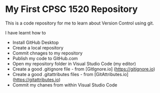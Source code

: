 # My First CPSC 1520 Repository

This is a code repository for me to learn about Version Control using git.

I have learnt how to

- Install GitHub Desktop
- Create a local repository
- Commit chnages to my repository
- Publish my code to GitHub.com
- Open my repository folder in Visual Studio Code (my editor)
- Create a good .gitignore file - from [GitIgnore.io]
(https://gitignore.io)
- Create a good .gitattributes files - from [GitAttributes.io]
(https://gitattributes.io)
- Commit my chanes from within Visual Studio Code